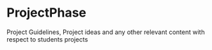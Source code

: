 # ProjectPhase
Project Guidelines, Project ideas and any other relevant content with respect to students projects
